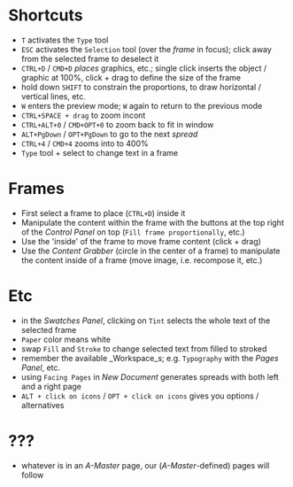 # Shortcuts

 * `T` activates the `Type` tool
 * `ESC` activates the `Selection` tool (over the _frame_ in focus); click away from the selected frame to deselect it
 * `CTRL+D` / `CMD+D` _places_ graphics, etc.; single click inserts the object / graphic at 100%, click + drag to define the size of the frame
 * hold down `SHIFT` to constrain the proportions, to draw horizontal / vertical lines, etc.
 * `W` enters the preview mode; `W` again to return to the previous mode
 * `CTRL+SPACE + drag` to zoom incont
 * `CTRL+ALT+0` / `CMD+OPT+0` to zoom back to fit in window
 * `ALT+PgDown` / `OPT+PgDown` to go to the next _spread_
 * `CTRL+4` / `CMD+4` zooms into to 400%
 * `Type` tool + select to change text in a frame

# Frames

 * First select a frame to place (`CTRL+D`) inside it
 * Manipulate the content within the frame with the buttons at the top right of the _Control Panel_ on top (`Fill frame proportionally`, etc.)
 * Use the 'inside' of the frame to move frame content (click + drag)
 * Use the _Content Grabber_ (circle in the center of a frame) to manipulate the content inside of a frame (move image, i.e. recompose it, etc.)

# Etc

 * in the _Swatches Panel_, clicking on `Tint` selects the whole text of the selected frame
 * `Paper` color means white
 * swap `Fill` and `Stroke` to change selected text from filled to stroked
 * remember the available _Workspace_s; e.g. `Typography` with the _Pages Panel_, etc.
 * using `Facing Pages` in _New Document_ generates spreads with both left and a right page
 * `ALT + click on icons` / `OPT + click on icons` gives you options / alternatives

# ???
 * whatever is in an _A-Master_ page, our (_A-Master_-defined) pages will follow
